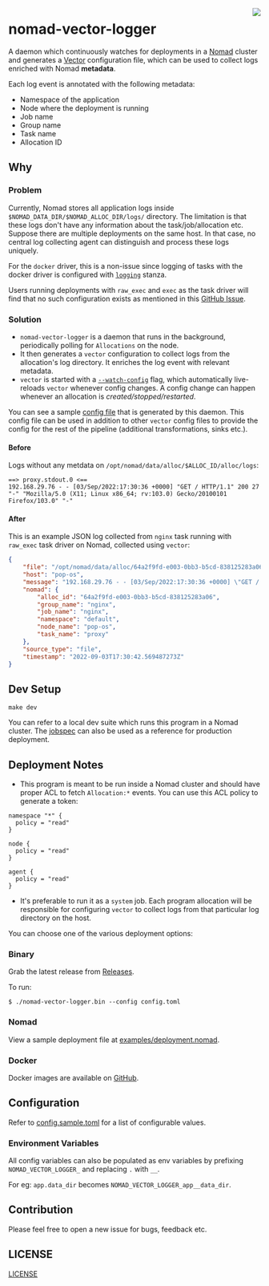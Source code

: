<a href="https://zerodha.tech"><img src="https://zerodha.tech/static/images/github-badge.svg" align="right" /></a>

# nomad-vector-logger

A daemon which continuously watches for deployments in a [Nomad](https://www.nomadproject.io/) cluster and generates a [Vector](https://vector.dev/) configuration file, which can be used to collect logs enriched with Nomad **metadata**.

Each log event is annotated with the following metadata:

- Namespace of the application
- Node where the deployment is running
- Job name
- Group name
- Task name
- Allocation ID

## Why

### Problem

Currently, Nomad stores all application logs inside `$NOMAD_DATA_DIR/$NOMAD_ALLOC_DIR/logs/` directory. The limitation is that these logs don't have any information about the task/job/allocation etc. Suppose there are multiple deployments on the same host. In that case, no central log collecting agent can distinguish and process these logs uniquely.

For the `docker` driver, this is a non-issue since logging of tasks with the docker driver is configured with [`logging`](https://www.nomadproject.io/docs/drivers/docker#config-1) stanza.

Users running deployments with `raw_exec` and `exec` as the task driver will find that no such configuration exists as mentioned in this [GitHub Issue](https://github.com/hashicorp/nomad/issues/10219).

### Solution

- `nomad-vector-logger` is a daemon that runs in the background, periodically polling for `Allocations` on the node.
- It then generates a `vector` configuration to collect logs from the allocation's log directory. It enriches the log event with relevant metadata.
- `vector` is started with a [`--watch-config`](https://vector.dev/docs/administration/management/#reloading) flag, which automatically live-reloads `vector` whenever config changes. A config change can happen whenever an allocation is _created/stopped/restarted_.

You can see a sample [config file](./sample/nomad.toml) that is generated by this daemon. This config file can be used in addition to other `vector` config files to provide the config for the rest of the pipeline (additional transformations, sinks etc.).

#### Before

Logs without any metdata on `/opt/nomad/data/alloc/$ALLOC_ID/alloc/logs`:

```
==> proxy.stdout.0 <==
192.168.29.76 - - [03/Sep/2022:17:30:36 +0000] "GET / HTTP/1.1" 200 27 "-" "Mozilla/5.0 (X11; Linux x86_64; rv:103.0) Gecko/20100101 Firefox/103.0" "-"
```

#### After

This is an example JSON log collected from `nginx` task running with `raw_exec` task driver on Nomad, collected using `vector`:

```json
{
    "file": "/opt/nomad/data/alloc/64a2f9fd-e003-0bb3-b5cd-838125283a06/alloc/logs/proxy.stdout.0",
    "host": "pop-os",
    "message": "192.168.29.76 - - [03/Sep/2022:17:30:36 +0000] \"GET / HTTP/1.1\" 200 27 \"-\" \"Mozilla/5.0 (X11; Linux x86_64; rv:103.0) Gecko/20100101 Firefox/103.0\" \"-\"",
    "nomad": {
        "alloc_id": "64a2f9fd-e003-0bb3-b5cd-838125283a06",
        "group_name": "nginx",
        "job_name": "nginx",
        "namespace": "default",
        "node_name": "pop-os",
        "task_name": "proxy"
    },
    "source_type": "file",
    "timestamp": "2022-09-03T17:30:42.569487273Z"
}
```

## Dev Setup

```
make dev
```

You can refer to a local dev suite which runs this program in a Nomad cluster. The [jobspec](./dev/deployment.nomad) can also be used as a reference for production deployment.

## Deployment Notes

- This program is meant to be run inside a Nomad cluster and should have proper ACL to fetch `Allocation:*` events. You can use this ACL policy to generate a token:

```hcl
namespace "*" {
  policy = "read"
}

node {
  policy = "read"
}

agent {
  policy = "read"
}
```

- It's preferable to run it as a `system` job. Each program allocation will be responsible for configuring `vector` to collect logs from that particular log directory on the host.

You can choose one of the various deployment options:

### Binary

Grab the latest release from [Releases](https://github.com/mr-karan/nomad-vector-logger/releases).

To run:

```
$ ./nomad-vector-logger.bin --config config.toml
```

### Nomad

View a sample deployment file at [examples/deployment.nomad](./examples/deployment.nomad).

### Docker 

Docker images are available on [GitHub](https://github.com/mr-karan/nomad-vector-logger/pkgs/container/nomad-vector-logger).

## Configuration

Refer to [config.sample.toml](./config.sample.toml) for a list of configurable values.

### Environment Variables

All config variables can also be populated as env variables by prefixing `NOMAD_VECTOR_LOGGER_` and replacing `.` with `__`.

For eg: `app.data_dir` becomes `NOMAD_VECTOR_LOGGER_app__data_dir`.

## Contribution

Please feel free to open a new issue for bugs, feedback etc.

## LICENSE

[LICENSE](./LICENSE)
